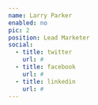 ```yaml
---
name: Larry Parker
enabled: no
pic: 2
position: Lead Marketer
social:
  - title: twitter
    url: #
  - title: facebook
    url: #
  - title: linkedin
    url: #
---
```

